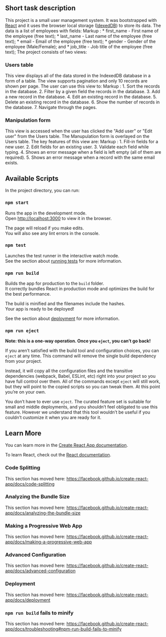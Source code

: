 ## Short task description
This project is a small user management system. It was bootstrapped with [React](https://github.com/facebook/create-react-app) and it uses the browser local storage ([IdexedDB](https://developer.mozilla.org/en-US/docs/Web/API/IndexedDB_API)) to store its data. The data is a list of employees with fields:
 Markup : * first_name - First name of the employee (free text);
          * last_name - Last name of the employee (free text);
          * email - Email of the employee (free text);
          * gender - Gender of the employee (Male/Female); and
          * job_title - Job title of the employee (free text);
The project consists of two views:

### Users table
This view displays all of the data stored in the IndexedDB database in a form of a table. The view supports pagination and only 10 records are shown per page. The user can use this view to:
 Markup : 1. Sort the records in the database.
          2. Filter by a given field the records in the database.
          3. Add a new record in the database.
          4. Edit an existing record in the database.
          5. Delete an existing record in the database.
          6. Show the number of records in the database.
          7. Navigate through the pages.

### Manipulation form
This view is accessed when the user has clicked the "Add user" or "Edit user" from the Users table. The Manupulation form is overlayed on the Users table. The key features of this view are:
 Markup : 1. Fill-in fields for a new user.
          2. Edit fields for an existing user.
          3. Validate each field while typing.
          4. Shows an error message when a field is left empty (all of them are required).
          5. Shows an error message when a record with the same email exists.

## Available Scripts

In the project directory, you can run:

### `npm start`

Runs the app in the development mode.<br />
Open [http://localhost:3000](http://localhost:3000) to view it in the browser.

The page will reload if you make edits.<br />
You will also see any lint errors in the console.

### `npm test`

Launches the test runner in the interactive watch mode.<br />
See the section about [running tests](https://facebook.github.io/create-react-app/docs/running-tests) for more information.

### `npm run build`

Builds the app for production to the `build` folder.<br />
It correctly bundles React in production mode and optimizes the build for the best performance.

The build is minified and the filenames include the hashes.<br />
Your app is ready to be deployed!

See the section about [deployment](https://facebook.github.io/create-react-app/docs/deployment) for more information.

### `npm run eject`

**Note: this is a one-way operation. Once you `eject`, you can’t go back!**

If you aren’t satisfied with the build tool and configuration choices, you can `eject` at any time. This command will remove the single build dependency from your project.

Instead, it will copy all the configuration files and the transitive dependencies (webpack, Babel, ESLint, etc) right into your project so you have full control over them. All of the commands except `eject` will still work, but they will point to the copied scripts so you can tweak them. At this point you’re on your own.

You don’t have to ever use `eject`. The curated feature set is suitable for small and middle deployments, and you shouldn’t feel obligated to use this feature. However we understand that this tool wouldn’t be useful if you couldn’t customize it when you are ready for it.

## Learn More

You can learn more in the [Create React App documentation](https://facebook.github.io/create-react-app/docs/getting-started).

To learn React, check out the [React documentation](https://reactjs.org/).

### Code Splitting

This section has moved here: https://facebook.github.io/create-react-app/docs/code-splitting

### Analyzing the Bundle Size

This section has moved here: https://facebook.github.io/create-react-app/docs/analyzing-the-bundle-size

### Making a Progressive Web App

This section has moved here: https://facebook.github.io/create-react-app/docs/making-a-progressive-web-app

### Advanced Configuration

This section has moved here: https://facebook.github.io/create-react-app/docs/advanced-configuration

### Deployment

This section has moved here: https://facebook.github.io/create-react-app/docs/deployment

### `npm run build` fails to minify

This section has moved here: https://facebook.github.io/create-react-app/docs/troubleshooting#npm-run-build-fails-to-minify
